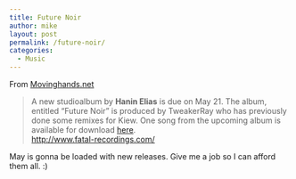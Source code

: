 ```yaml
---
title: Future Noir
author: mike
layout: post
permalink: /future-noir/
categories:
  - Music
---
```

From <a target="_new" href="http://www.movinghands.net/">Movinghands.net</a>

> A new studioalbum by **Hanin Elias** is due on May 21. The album, entitled &#8220;Future Noir&#8221; is produced by TweakerRay who has previously done some remixes for Kiew. One song from the upcoming album is available for download <a target="_new" href="http://www.fatal-recordings.com/docs/acts/hanin_elias/music.htm">here</a>.  
> <a target="_new" href="http://www.fatal-recordings.com/">http://www.fatal-recordings.com/</a>

May is gonna be loaded with new releases. Give me a job so I can afford them all. :)